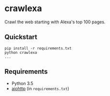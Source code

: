 # crawlexa
Crawl the web starting with Alexa's top 100 pages.

## Quickstart
```
pip install -r requirements.txt
python crawlexa
...
```
## Requirements
- Python 3.5
- [aiohttp](https://github.com/KeepSafe/aiohttp) (in `requirements.txt`)
